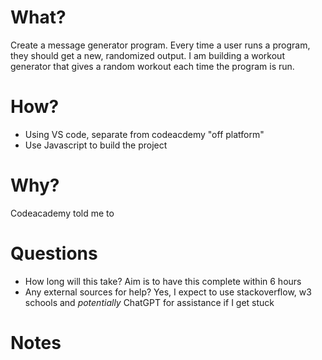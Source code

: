 # What?
Create a message generator program. Every time a user runs a program, they should get a new, randomized output.
I am building a workout generator that gives a random workout each time the program is run.

# How?
- Using VS code, separate from codeacdemy "off platform" 
- Use Javascript to build the project

# Why?
Codeacademy told me to 

# Questions 
- How long will this take? Aim is to have this complete within 6 hours
- Any external sources for help? Yes, I expect to use stackoverflow, w3 schools and *potentially* ChatGPT for assistance if I get stuck   

# Notes